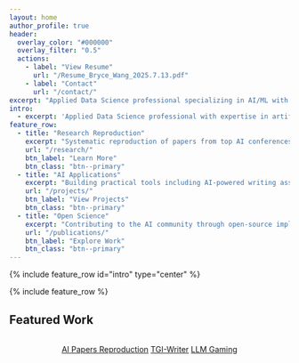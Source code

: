 ```yaml
---
layout: home
author_profile: true
header:
  overlay_color: "#000000"
  overlay_filter: "0.5"
  actions:
    - label: "View Resume"
      url: "/Resume_Bryce_Wang_2025.7.13.pdf"
    - label: "Contact"
      url: "/contact/"
excerpt: "Applied Data Science professional specializing in AI/ML with focus on reproducible research and practical applications."
intro: 
  - excerpt: 'Applied Data Science professional with expertise in artificial intelligence and machine learning. I specialize in reproducing cutting-edge research and building practical AI applications.'
feature_row:
  - title: "Research Reproduction"
    excerpt: "Systematic reproduction of papers from top AI conferences with efficient implementations and comprehensive evaluations."
    url: "/research/"
    btn_label: "Learn More"
    btn_class: "btn--primary"
  - title: "AI Applications"
    excerpt: "Building practical tools including AI-powered writing assistants and intelligent gaming systems."
    url: "/projects/"
    btn_label: "View Projects"
    btn_class: "btn--primary"
  - title: "Open Science"
    excerpt: "Contributing to the AI community through open-source implementations and collaborative research."
    url: "/publications/"
    btn_label: "Explore Work"
    btn_class: "btn--primary"
---
```


{% include feature_row id="intro" type="center" %}

{% include feature_row %}

## Featured Work

<div style="text-align: center; margin: 2rem 0;">
  <a href="https://github.com/brycewang-stanford/awesome-ai-papers-reproduction" class="btn btn--primary btn--large">AI Papers Reproduction</a>
  <a href="https://github.com/brycewang-stanford/TGI-Writer" class="btn btn--primary btn--large">TGI-Writer</a>
  <a href="https://github.com/brycewang-stanford/llm-play-games" class="btn btn--primary btn--large">LLM Gaming</a>
</div>
